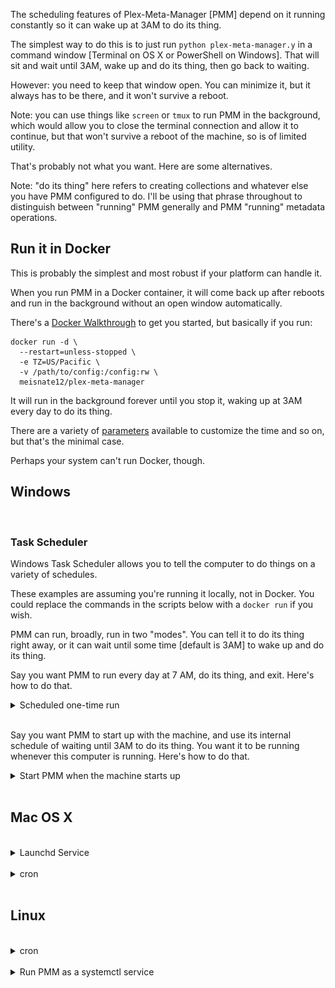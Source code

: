 The scheduling features of Plex-Meta-Manager [PMM] depend on it running constantly so it can wake up at 3AM to do its thing.

The simplest way to do this is to just run `python plex-meta-manager.y` in a command window [Terminal on OS X or PowerShell on Windows].  That will sit and wait until 3AM, wake up and do its thing, then go back to waiting.

However: you need to keep that window open.  You can minimize it, but it always has to be there, and it won't survive a reboot.

Note: you can use things like `screen` or `tmux` to run PMM in the background, which would allow you to close the terminal connection and allow it to continue, but that won't survive a reboot of the machine, so is of limited utility.

That's probably not what you want.  Here are some alternatives.

Note: "do its thing" here refers to creating collections and whatever else you have PMM configured to do.  I'll be using that phrase throughout to distinguish between "running" PMM generally and PMM "running" metadata operations.

## Run it in Docker

This is probably the simplest and most robust if your platform can handle it.

When you run PMM in a Docker container, it will come back up after reboots and run in the background without an open window automatically.

There's a [Docker Walkthrough](https://github.com/meisnate12/Plex-Meta-Manager/wiki/Docker-Walkthrough) to get you started, but basically if you run:

```
docker run -d \
  --restart=unless-stopped \
  -e TZ=US/Pacific \
  -v /path/to/config:/config:rw \
  meisnate12/plex-meta-manager
```
It will run in the background forever until you stop it, waking up at 3AM every day to do its thing.

There are a variety of [parameters](Run-Commands-&-Environmental-Variables.md) available to customize the time and so on, but that's the minimal case.

Perhaps your system can't run Docker, though.

## Windows
<br />

### Task Scheduler

Windows Task Scheduler allows you to tell the computer to do things on a variety of schedules.

These examples are assuming you're running it locally, not in Docker.  You could replace the commands in the scripts below with a `docker run` if you wish.

PMM can run, broadly, run in two "modes".  You can tell it to do its thing right away, or it can wait until some time [default is 3AM] to wake up and do its thing.

Say you want PMM to run every day at 7 AM, do its thing, and exit.  Here's how to do that.

<details>
  <summary>Scheduled one-time run</summary>
  <br />

1. Create a script to run PMM.  You can do this in any text editor; I'm using notepad.

   I'm assuming you installed PMM using the [Local Walkthrough](https://github.com/meisnate12/Plex-Meta-Manager/wiki/Local-Walkthrough) and so have the virtual environment described there set up.

   ```batch
   cd C:\User\IEUser\Plex-Meta-Manager-1.15.1
   .\pmm-venv\Scripts\python .\plex_meta_manager.py --run
   ```

   Of course, that path should reflect your own environment.

   The script goes to the PMM directory, then runs the script with the `--run` flag which triggers an immediate processing.  It will do its thing and exit.

   Save this file in the PMM directory as `runner.cmd`.

2. Open Task Scheduler

   Type "task" into the search field of the start menu, and choose "Task Scheduler" [NOT "Task Manager"

   ![task-scheduler](images/task-scheduler/02-open-task-scheduler.png)

3. Create a basic task

   Over on the right, click "Create Basic Task"

   ![task-scheduler](images/task-scheduler/03-task-scheduler-main.png)

4. Give it a name [and a description if you wish], click "Next".

   ![task-scheduler](images/task-scheduler/04-basic-task-01.png)

5. Choose when you want it to run [here we're choosing "daily" since we want it to run every day], click "Next"

   ![task-scheduler](images/task-scheduler/04-basic-task-02.png)

6. Specify start date and time, click "Next".

   ![task-scheduler](images/task-scheduler/04-basic-task-03.png)

7. Choose the action to take, click "Next".

   ![task-scheduler](images/task-scheduler/04-basic-task-04.png)

8. Click "Browse" and find the thing you want to run.  Navigate to the PMM directory and choose `runner.cmd`, which you created in step 1.  Click "Open".

   ![task-scheduler](images/task-scheduler/04-basic-task-05.png)

9. Copy the directory [everything up to but not including `runner.cmd` from the "Program/Script" field, and paste it into the "Start in" field.  This is `C:\User\IEUser\Plex-Meta-Manager-1.15.1` in the example below.

   ![task-scheduler](images/task-scheduler/04-basic-task-06.png)

10. Check "Open the properties dialog" if you wish, then click "Finish".

   ![task-scheduler](images/task-scheduler/04-basic-task-07.png)

   The Properties dialog will show you details for your review.  Click "OK" to close the dialog.

11. Click "Task Schedule Library" on the left.  You can see your new task in the list.

   ![task-scheduler](images/task-scheduler/04-basic-task-09.png)

12. You're done.
</details><br />


Say you want PMM to start up with the machine, and use its internal schedule of waiting until 3AM to do its thing.  You want it to be running whenever this computer is running. Here's how to do that.

<details>
  <summary>Start PMM when the machine starts up</summary>
  <br />

1. Create a script to run PMM.  You can do this in any text editor; I'm using notepad.

   I'm assuming you installed PMM using the [Local Walkthrough](https://github.com/meisnate12/Plex-Meta-Manager/wiki/Local-Walkthrough) and so have the virtual environment described there set up.

   ```batch
   cd C:\User\IEUser\Plex-Meta-Manager-1.15.1
   .\pmm-venv\Scripts\python .\plex_meta_manager.py
   ```

   Of course, that path should reflect your own environment.

   The script goes to the PMM directory, then runs the script in the default mode.  It will wait until 3AM, do its thing, and go back to waiting until 3AM the next day.

   Save this file in the PMM directory as `waiter.cmd`.

2. Open Task Scheduler

   Type "task" into the search field of the start menu, and choose "Task Scheduler" [NOT "Task Manager"

   ![task-scheduler](images/task-scheduler/02-open-task-scheduler.png)

3. Create a basic task

   Over on the right, click "Create Basic Task"

   ![task-scheduler](images/task-scheduler/06-basic-task-01.png)

4. Give it a name [and a description if you wish], click "Next".

   ![task-scheduler](images/task-scheduler/06-basic-task-02.png)

5. Choose when you want it to run [here we're choosing "When the computer starts" since we want it to run whenever this machine is up].

   ![task-scheduler](images/task-scheduler/06-basic-task-03.png)

6. Choose the action to take, click "Next".

   ![task-scheduler](images/task-scheduler/06-basic-task-04.png)
7. Click "Browse" and find the thing you want to run.  Navigate to the PMM directory and choose `waiter.cmd`, which you created in step 1.  Click "Open".

   ![task-scheduler](images/task-scheduler/06-basic-task-05.png)

   Copy the directory [everything up to but not including `waiter.cmd` from the "Program/Script" field, and paste it into the "Start in" field.  This is `C:\User\IEUser\Plex-Meta-Manager-1.15.1` in the example below.

8. Click "Finish".

   ![task-scheduler](images/task-scheduler/06-basic-task-06.png)

9.  You're done.

If you wanted to run the script with at startup, but specify a different time from 3AM, your `waiter.cmd` could look like this:

![task-scheduler](images/task-scheduler/07-waiter-cmd-times.png)
</details><br />


## Mac OS X
<br />
<details>
  <summary>Launchd Service</summary>
  <br />

1. Create launchd service:

   A couple examples; you'll want to edit the THINGS IN ALL CAPS to reflect your system.

   Keep PMM running constantly, let it wait to do its thing at 3AM:

   ```
   <?xml version="1.0" encoding="UTF-8"?>
   <!DOCTYPE plist PUBLIC "-//Apple//DTD PLIST 1.0//EN" "http://www.apple.com/DTDs/PropertyList-1.0.dtd">
   <plist version="1.0">
   <dict>
   	<key>Label</key>
   	<string>com.YOUR_USERNAME.plex-meta-manager</string>
   	<key>ProgramArguments</key>
   	<array>
   		<string>sh</string>
   		<string>-c</string>
   		<string>pmm-venv/bin/python plex-meta-manager.py --config /PATH/TO/PMM/config/config.yml</string>
   	</array>
   	<key>UserName</key>
   	<string>YOUR_USERNAME</string>
   	<key>WorkingDirectory</key>
   	<string>/PATH/TO/PMM</string>
   </dict>
   </plist>
   ```

   Run PMM every 6 hours, running it immediately and letting it quit:

   ```
   <?xml version="1.0" encoding="UTF-8"?>
   <!DOCTYPE plist PUBLIC "-//Apple//DTD PLIST 1.0//EN" "http://www.apple.com/DTDs/PropertyList-1.0.dtd">
   <plist version="1.0">
   <dict>
   	<key>Label</key>
   	<string>com.YOUR_USERNAME.plex-meta-manager</string>
   	<key>ProgramArguments</key>
   	<array>
   		<string>sh</string>
   		<string>-c</string>
   		<string>pmm-venv/bin/python plex-meta-manager.py --config /PATH/TO/PMM/config/config.yml --run</string>
   	</array>
   	<key>StartCalendarInterval</key>
   	<array>
   		<dict>
   			<key>Hour</key>
   			<integer>6</integer>
   		</dict>
   		<dict>
   			<key>Hour</key>
   			<integer>12</integer>
   		</dict>
   		<dict>
   			<key>Hour</key>
   			<integer>18</integer>
   		</dict>
   		<dict>
   			<key>Hour</key>
   			<integer>24</integer>
   		</dict>
   	</array>
   	<key>UserName</key>
   	<string>YOUR_USERNAME</string>
   	<key>WorkingDirectory</key>
   	<string>/PATH/TO/PMM</string>
   </dict>
   </plist>
   ```

   A useful tool to generate these plist files is [https://zerolaunched.herokuapp.com/](https://zerolaunched.herokuapp.com/)

   Save this file as `com.YOUR_USERNAME.plex-meta-manager.plist` in `~/Library/LaunchAgents`.

2. Load and start the agent 🚀

   Retrieve your user id with `id -u` in Terminal.  You'll need it for the commands in this step.

   Load the agent by executing the following commands:

   ```
   cd ~/Library/LaunchAgents/
   launchctl bootstrap gui/YOUR-USER-ID com.YOUR_USERNAME.plex-meta-manager.plist
   ```

   And then kick-start it with:

   ```
   launchctl kickstart -k gui/YOUR-USER-ID/com.YOUR_USERNAME.plex-meta-manager
   ```

   Note that this command uses the *label*, not the plist filename. The -k options means that the service will first be killed, if running.

   The agent should now be active and starting the program according to the schedule you set.
</details><br />


<details>
  <summary>cron</summary>
  <br />

See the cron section below.
</details><br />

## Linux
<br />
<details>
  <summary>cron</summary>
  <br />

1. Decide when you want to run Plex Meta Manager

   `cron` needs a specific syntax to express schedules.  A cron schedule is something like "Every Tuesday at 4" or "5 minutes past every other hour".

   You can generate the required line by checking boxes using something like [crontab-generator](https://crontab-generator.org/).

   The command you use in crontab will probably be the command you use to run it on the command line.

   A command you could use for this:

   ```
   /path/to/plex-meta-manager/pmm-venv/bin/python /path/to/plex-meta-manager/plex_meta_manager.py --config /path/to/plex-meta-manager/config/config.yml --run
   ```

   NOTE: This is assuming you created the `pmm-venv` virtual environment as described in the [Local Walkthrough](https://github.com/meisnate12/Plex-Meta-Manager/wiki/Local-Walkthrough)

2. Open the system crontab for editing:

   ```bash
   sudo crontab -e
   ```

3. Paste in the crontab line you got from `crontab-generator`, or type in one of your own.

4. Save and close the file.
</details><br />

<details>
  <summary>Run PMM as a systemctl service</summary>
  <br />

1. Create the service file:

   ```bash
   sudo nano /etc/systemd/system/plex-meta-manager.service
   ```

   Put the following into the file:
   ```
   # /etc/systemd/system/plex-meta-manager.service

   [Unit]
   Description=Plex Meta Manager
   After=network-online.target

   [Service]
   User=USER
   Group=GROUP
   Type=simple
   Environment=LC_ALL=C.UTF-8
   Environment=LANG=C.UTF-8
   WorkingDirectory=/path/to/plex-meta-manager
   ExecStart=/path/to/plex-meta-manager/pmm-venv/bin/python /path/to/plex-meta-manager/plex_meta_manager.py
   Restart=always
   RestartSec=10

   [Install]
   WantedBy=default.target
   ```

   Change `USER` and `GROUP` to reflect your user and group.

   Change `/path/to/plex-meta-manager` to reflect where you've installed Plex Meta Manager.

   NOTE: This is assuming you created the `pmm-venv` virtual environment as described in the [Local Walkthrough](https://github.com/meisnate12/Plex-Meta-Manager/wiki/Local-Walkthrough)

   Save and close the file.

2. Load and start the service

   ```shell
   sudo systemctl daemon-reload
   sudo systemctl start plex-meta-manager.service
   ```

3. You can check whether the service is running with:

   ```shell
   sudo systemctl status plex-meta-manager.service
   ```
</details><br />

